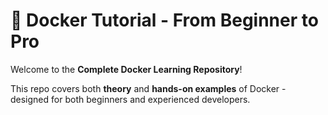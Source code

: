 # 🐳 Docker Tutorial - From Beginner to Pro

Welcome to the **Complete Docker Learning Repository**!

This repo covers both **theory** and **hands-on examples** of Docker - designed for both beginners and experienced developers.